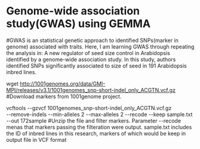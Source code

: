 # Genome-wide association study(GWAS) using GEMMA

#GWAS is an statistical genetic approach to identified SNPs(marker in genome) associated with traits. Here, I am learning GWAS through repeating the analysis in: A new regulator of seed size control in Arabidopsis identified by a genome-wide association study. In this study, authors identified SNPs significantly associated to size of seed in 191 Arabidopsis inbred lines.

wget http://1001genomes.org/data/GMI-MPI/releases/v3.1/1001genomes_snp-short-indel_only_ACGTN.vcf.gz 
#Download markers from 1001genome project.

vcftools --gzvcf 1001genomes_snp-short-indel_only_ACGTN.vcf.gz \
--remove-indels --min-alleles 2 --max-alleles 2 --recode --keep sample.txt --out 172sample 
#Unzip the file and filter markers. Parameter --recode menas that markers passing the filteration were output. sample.txt includes the ID of inbred lines in this research, markers of which would be keep in output file in VCF format
